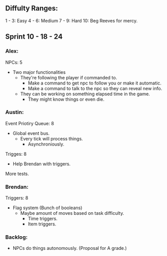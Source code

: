 ## Diffulty Ranges:
1 - 3: Easy
4 - 6: Medium
7 - 9: Hard
10: Beg Reeves for mercy.

## Sprint 10 - 18 - 24
### Alex:
NPCs: 5
 - Two major functionalities
    - They're following the player if commanded to.
        - Make a command to get npc to follow you or make it automatic.
        - Make a command to talk to the npc so they can reveal new info.
    - They can be working on something elapsed time in the game.
        - They might know things or even die.

### Austin:
Event Priotiry Queue: 8
 - Global event bus.
    - Every tick will process things.
        - Asynchroniously.

Trigges: 8
- Help Brendan with triggers.

More tests.

### Brendan:
Triggers: 8
 - Flag system (Bunch of booleans)
    - Maybe amount of moves based on task difficulty.
        - Time triggers.
        - Item triggers.

### Backlog:
 - NPCs do things autonomously. (Proposal for A grade.)